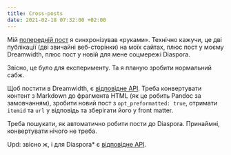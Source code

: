 ```yaml
---
title: Cross-posts
date: 2021-02-18 07:32:00 +02:00
---
```


Мій [попередній пост][1] я синхронізував «руками». Технічно кажучи, це дві публікації (дві звичайні веб-сторінки) на моїх сайтах, плюс пост у моєму Dreamwidth, плюс пост у новій для мене соцмережі Diaspora.

Звісно, це було для експерименту. Та я планую зробити нормальний сабж.

Щоб постити в Dreamwidth, є [відповідне API][2]. Треба конвертувати контент з Markdown до фрагмента HTML (як це робить Pandoc за замовчанням), зробити  новий пост з `opt_preformatted: true`, отримати `itemid` та `url` у відповідь та зберігати його у front matter.

Треба пошукати, як автоматично робити пости до Diaspora. Принаймні, конвертувати нічого не треба.

Upd: звісно ж, і для Diaspora* є [відповідне API][3].

[1]: https://test.de.co.ua/2021/02/18/chromium-end.html
[2]: http://web.archive.org/web/20170626064901/http://www.livejournal.com/doc/server/ljp.csp.flat.postevent.html
[3]: https://diaspora.github.io/api-documentation/routes/posts.html#publish-a-post
